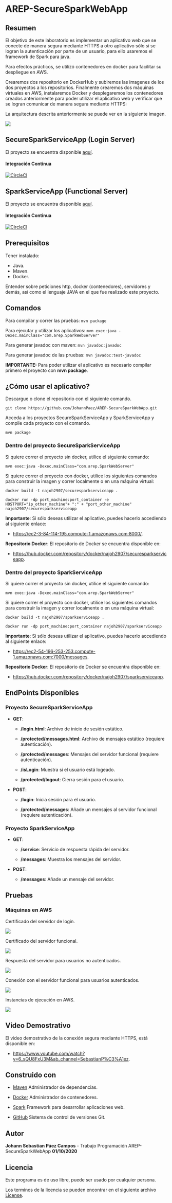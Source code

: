# AREP-SecureSparkWebApp

## Resumen
El objetivo de este laboratorio es implementar un aplicativo web que se conecte de manera segura mediante HTTPS a otro aplicativo sólo si se logran la autenticación por parte de un usuario, para ello usaremos el framework de Spark para java.

Para efectos prácticos, se utilizó contenedores en docker para facilitar su despliegue en AWS.

Crearemos dos repositorio en DockerHub y subiremos las imagenes de los dos proyectos a los repositorios.
Finalmente crearemos dos máquinas virtuales en AWS, instalaremos Docker y desplegaremos los contenedores creados anteriormente para poder utilizar el aplicativo web y verificar que se logran comunicar de manera segura mediante HTTPS:

La arquitectura descrita anteriormente se puede ver en la siguiente imagen.

![](Images/Arquitectura.png)

## SecureSparkServiceApp (Login Server)
El proyecto se encuentra disponible [aquí](https://github.com/JohannPaez/AREP-SecureSparkServiceApp).
#### Integración Continua
[![CircleCI](https://circleci.com/gh/JohannPaez/AREP-SecureSparkServiceApp.svg?style=svg)](https://circleci.com/gh/JohannPaez/AREP-SecureSparkServiceApp)

## SparkServiceApp (Functional Server)
El proyecto se encuentra disponible [aquí](https://github.com/JohannPaez/AREP-SparkServiceApp).
#### Integración Continua
[![CircleCI](https://circleci.com/gh/JohannPaez/AREP-SparkServiceApp.svg?style=svg)](https://circleci.com/gh/JohannPaez/AREP-SparkServiceApp)

   
 ## Prerequisitos
 Tener instalado:
 - Java.
 - Maven.
 - Docker.
 
 Entender sobre peticiones http, docker (contenedores), servidores y demás, así como el lenguaje JAVA en el que fue realizado este proyecto.
 
 ## Comandos 
  Para compilar y correr las pruebas: ```mvn package```
  
  Para ejecutar y utilizar los aplicativos: ```mvn exec:java -Dexec.mainClass="com.arep.SparkWebServer"```
  
  Para generar javadoc con maven: ```mvn javadoc:javadoc```
  
  Para generar javadoc de las pruebas: ```mvn javadoc:test-javadoc```
  
  **IMPORTANTE:** Para poder utilizar el aplicativo es necesario compilar primero el proyecto con **mvn package**.
 
 ## ¿Cómo usar el aplicativo?
 Descargue o clone el repositorio con el siguiente comando.
 
    git clone https://github.com/JohannPaez/AREP-SecureSparkWebApp.git
    
Acceda a los proyectos SecureSparkServiceApp y SparkServiceApp y compile cada proyecto con el comando.

    mvn package

### Dentro del proyecto SecureSparkServiceApp

Si quiere correr el proyecto sin docker, utilice el siguiente comando:

    mvn exec:java -Dexec.mainClass="com.arep.SparkWebServer"
    
Si quiere correr el proyecto con docker, utilice los siguientes comandos para construir la imagen y correr localmente o en una máquina virtual:

    docker build -t najoh2907/securesparkserviceapp .
    
    docker run -dp port_machine:port_container -e HOSTPORT="ip_other_machine"+ ":" + "port_other_machine" najoh2907/securesparkserviceapp
    
**Importante**: Si sólo deseas utilizar el aplicativo, puedes hacerlo accediendo al siguiente enlace:
- https://ec2-3-84-114-195.compute-1.amazonaws.com:8000/.

**Repositorio Docker**: El repositorio de Docker se encuentra disponible en:
- https://hub.docker.com/repository/docker/najoh2907/securesparkserviceapp.


### Dentro del proyecto SparkServiceApp

Si quiere correr el proyecto sin docker, utilice el siguiente comando:

    mvn exec:java -Dexec.mainClass="com.arep.SparkWebServer"
    
Si quiere correr el proyecto con docker, utilice los siguientes comandos para construir la imagen y correr localmente o en una máquina virtual:

    docker build -t najoh2907/sparkserviceapp .
    
    docker run -dp port_machine:port_container najoh2907/sparkserviceapp
                           
**Importante**: Si sólo deseas utilizar el aplicativo, puedes hacerlo accediendo al siguiente enlace:
- https://ec2-54-196-253-253.compute-1.amazonaws.com:7000/messages.

**Repositorio Docker**: El repositorio de Docker se encuentra disponible en:
- https://hub.docker.com/repository/docker/najoh2907/sparkserviceapp.

 ## EndPoints Disponibles 
 
### Proyecto SecureSparkServiceApp

- **GET**:

  - **/login.html**: Archivo de inicio de sesión estático.

  - **/protected/messages.html**: Archivo de mensajes estático (requiere autenticación).

  - **/protected/messages**: Mensajes del servidor funcional (requiere autenticación).

  - **/isLogin**: Muestra si el usuario está logeado.

  - **/protected/logout**: Cierra sesión para el usuario.

- **POST**:

  - **/login**: Inicia sesión para el usuario.

  - **/protected/messages**: Añade un mensajes al servidor funcional (requiere autenticación).


### Proyecto SparkServiceApp

- **GET**:

  - **/service**: Servicio de respuesta rápida del servidor. 

  - **/messages**: Muestra los mensajes del servidor.

- **POST**:

  - **/messages**: Añade un mensaje del servidor.


## Pruebas


### Máquinas en AWS

Certificado del servidor de login.

![](Images/Imagen1.png)

Certificado del servidor funcional.

![](Images/Imagen2.png)

Respuesta del servidor para usuarios no autenticados.

![](Images/Imagen3.png)

Conexión con el servidor funcional para usuarios autenticados.

![](Images/Imagen4.png)

Instancias de ejecución en AWS.

![](Images/Instancias.png)

## Video Demostrativo

El video demostrativo de la conexión segura mediante HTTPS, está disponible en:

- https://www.youtube.com/watch?v=6_sQU8FxU3M&ab_channel=SebastianP%C3%A1ez.


## Construido con

- [Maven](https://maven.apache.org/) Administrador de dependencias.

- [Docker](https://www.docker.com/) Administrador de contenedores.

- [Spark](http://sparkjava.com/) Framework para desarrollar aplicaciones web.

- [GitHub](https://github.com/) Sistema de control de versiones Git.

## Autor
**Johann Sebastian Páez Campos** - Trabajo Programación AREP-SecureSparkWebApp **01/10/2020**

## Licencia
Este programa es de uso libre, puede ser usado por cualquier persona.

Los terminos de la licencia se pueden encontrar en el siguiente archivo [License](LICENSE).
